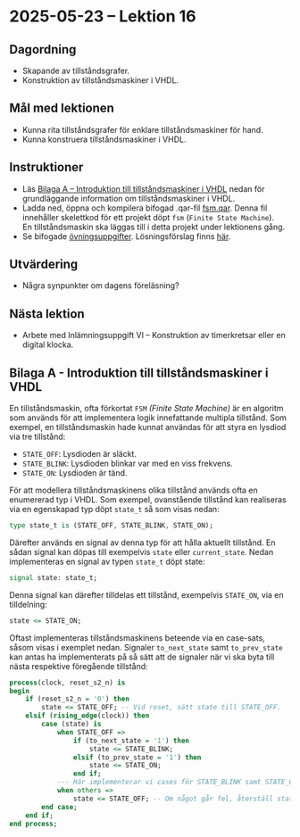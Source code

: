 # 2025-05-23 – Lektion 16

## Dagordning
* Skapande av tillståndsgrafer.
* Konstruktion av tillståndsmaskiner i VHDL.

## Mål med lektionen
* Kunna rita tillståndsgrafer för enklare tillståndsmaskiner för hand.
* Kunna konstruera tillståndsmaskiner i VHDL.

## Instruktioner
* Läs [Bilaga A – Introduktion till tillståndsmaskiner i VHDL](#bilaga-a---introduktion-till-tillståndsmaskiner-i-vhdl) nedan för
grundläggande information om tillståndsmaskiner i VHDL.
* Ladda ned, öppna och kompilera bifogad .qar-fil [fsm.qar](fsm.qar). Denna fil innehåller skelettkod
för ett projekt döpt `fsm` (`Finite State Machine`).\
En tillståndsmaskin ska läggas till i detta projekt under lektionens gång.
* Se bifogade [övningsuppgifter](./Övningsuppgifter%202025-05-23.pdf). Lösningsförslag finns [här](./notes/README.md).

## Utvärdering
* Några synpunkter om dagens föreläsning?

## Nästa lektion
* Arbete med Inlämningsuppgift VI – Konstruktion av timerkretsar eller en digital klocka.

## Bilaga A - Introduktion till tillståndsmaskiner i VHDL

En tillståndsmaskin, ofta förkortat `FSM` *(Finite State Machine)* är en algoritm som används för att implementera logik
innefattande multipla tillstånd. Som exempel, en tillståndsmaskin hade kunnat användas för att styra en lysdiod via tre tillstånd:
* `STATE_OFF`: Lysdioden är släckt.
* `STATE_BLINK`: Lysdioden blinkar var med en viss frekvens.
* `STATE_ON`: Lysdioden är tänd.

För att modellera tillståndsmaskinens olika tillstånd används ofta en enumererad typ i VHDL. Som exempel, ovanstående
tillstånd kan realiseras via en egenskapad typ döpt `state_t` så som visas nedan:

```vhdl
type state_t is (STATE_OFF, STATE_BLINK, STATE_ON);
```

Därefter används en signal av denna typ för att hålla aktuellt tillstånd. En sådan signal kan döpas till
exempelvis `state` eller `current_state`. Nedan implementeras en signal av typen `state_t` döpt state:

```vhdl
signal state: state_t;
```

Denna signal kan därefter tilldelas ett tillstånd, exempelvis `STATE_ON`, via en tilldelning:

```vhdl
state <= STATE_ON;
```

Oftast implementeras tillståndsmaskinens beteende via en case-sats, såsom visas i exemplet nedan.
Signaler `to_next_state` samt `to_prev_state` kan antas ha implementerats på så sätt att
de signaler när vi ska byta till nästa respektive föregående tillstånd:

```vhdl
process(clock, reset_s2_n) is
begin
    if (reset_s2_n = '0') then
        state <= STATE_OFF; -- Vid reset, sätt state till STATE_OFF.
    elsif (rising_edge(clock)) then
        case (state) is
            when STATE_OFF =>
                if (to_next_state = '1') then
                    state <= STATE_BLINK;
                elsif (to_prev_state = '1') then
                    state <= STATE_ON;
                end if;
            --- Här implementerar vi cases för STATE_BLINK samt STATE_ON.
            when others =>
                state <= STATE_OFF; -- Om något går fel, återställ state till STATE_OFF.
        end case;
    end if;
end process;
```
